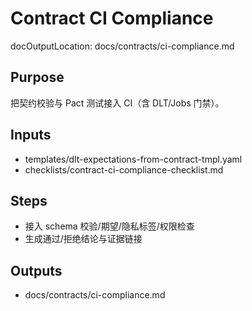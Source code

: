 # Contract CI Compliance

docOutputLocation: docs/contracts/ci-compliance.md

## Purpose

把契约校验与 Pact 测试接入 CI（含 DLT/Jobs 门禁）。

## Inputs

- templates/dlt-expectations-from-contract-tmpl.yaml
- checklists/contract-ci-compliance-checklist.md

## Steps

- 接入 schema 校验/期望/隐私标签/权限检查
- 生成通过/拒绝结论与证据链接

## Outputs

- docs/contracts/ci-compliance.md
